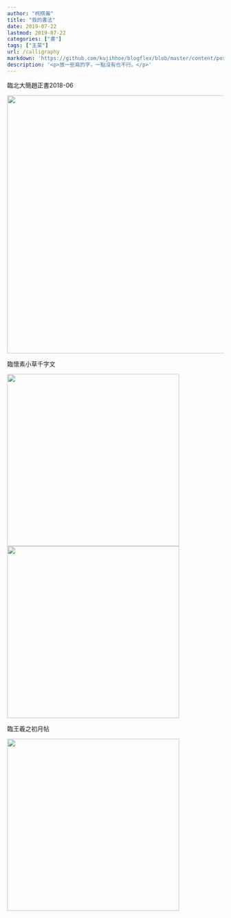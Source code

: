 ```yaml
---
author: "柯棋瀚"
title: "我的書法"
date: 2019-07-22
lastmod: 2019-07-22
categories: ["書"]
tags: ["主枼"]
url: /calligraphy
markdown: 'https://github.com/kujihhoe/blogflex/blob/master/content/post/calligraphy.md'
description: '<p>放一些寫的字，一點沒有也不行。</p>'
---
```


臨北大簡<v>趙正書</v><date>2018-06</date>

<img src="https://pic3.superbed.cn/item/5d359db2451253d178943143.jpg" width="600">

臨<v>懷素小草千字文</v>

<img src="https://pic3.superbed.cn/item/5d359db2451253d17894314b.jpg" height="400">

<img src="https://pic3.superbed.cn/item/5d359db2451253d17894313f.jpg" height="400">

臨王羲之<v>初月帖</v>

<img src="https://pic3.superbed.cn/item/5d359db2451253d178943147.jpg" height="400">
